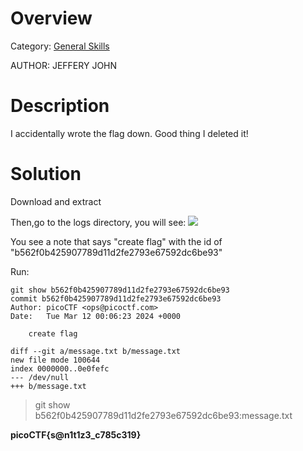 # Overview 
Category: [General Skills]()

AUTHOR: JEFFERY JOHN

# Description
I accidentally wrote the flag down. Good thing I deleted it!

# Solution

Download and extract

Then,go to the logs directory, you will see:
<img src="https://i.imgur.com/v7tLqY5.png">

You see a note that says "create flag" with the id of "b562f0b425907789d11d2fe2793e67592dc6be93"

Run:

    git show b562f0b425907789d11d2fe2793e67592dc6be93
    commit b562f0b425907789d11d2fe2793e67592dc6be93
    Author: picoCTF <ops@picoctf.com>
    Date:   Tue Mar 12 00:06:23 2024 +0000

        create flag

    diff --git a/message.txt b/message.txt
    new file mode 100644
    index 0000000..0e0fefc
    --- /dev/null
    +++ b/message.txt

 >   git show b562f0b425907789d11d2fe2793e67592dc6be93:message.txt
 
**picoCTF{s@n1t1z3_c785c319}**